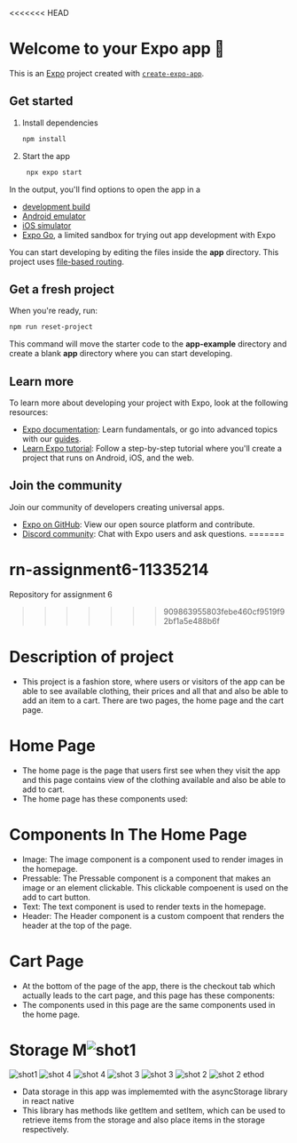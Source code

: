 <<<<<<< HEAD
# Welcome to your Expo app 👋

This is an [Expo](https://expo.dev) project created with [`create-expo-app`](https://www.npmjs.com/package/create-expo-app).

## Get started

1. Install dependencies

   ```bash
   npm install
   ```

2. Start the app

   ```bash
    npx expo start
   ```

In the output, you'll find options to open the app in a

- [development build](https://docs.expo.dev/develop/development-builds/introduction/)
- [Android emulator](https://docs.expo.dev/workflow/android-studio-emulator/)
- [iOS simulator](https://docs.expo.dev/workflow/ios-simulator/)
- [Expo Go](https://expo.dev/go), a limited sandbox for trying out app development with Expo

You can start developing by editing the files inside the **app** directory. This project uses [file-based routing](https://docs.expo.dev/router/introduction).

## Get a fresh project

When you're ready, run:

```bash
npm run reset-project
```

This command will move the starter code to the **app-example** directory and create a blank **app** directory where you can start developing.

## Learn more

To learn more about developing your project with Expo, look at the following resources:

- [Expo documentation](https://docs.expo.dev/): Learn fundamentals, or go into advanced topics with our [guides](https://docs.expo.dev/guides).
- [Learn Expo tutorial](https://docs.expo.dev/tutorial/introduction/): Follow a step-by-step tutorial where you'll create a project that runs on Android, iOS, and the web.

## Join the community

Join our community of developers creating universal apps.

- [Expo on GitHub](https://github.com/expo/expo): View our open source platform and contribute.
- [Discord community](https://chat.expo.dev): Chat with Expo users and ask questions.
=======
# rn-assignment6-11335214
Repository for assignment 6
>>>>>>> 909863955803febe460cf9519f92bf1a5e488b6f
# Description of project
- This project is a fashion store, where users or visitors of the app can be able to see available clothing, their prices and all that and also be able to add an item to a cart. There are two pages, the home page and the cart page.
# Home Page
- The home page is the page that users first see when they visit the app and this page contains view of the clothing available and also be able to add to cart.
- The home page has these components used:
# Components In The Home Page
- Image: The image component is a component used to render images in the homepage.
- Pressable: The Pressable component is a component that makes an image or an element clickable. This clickable compoenent is used on the add to cart button.
- Text: The text component is used to render texts in the homepage.
- Header: The Header component is a custom compoent that renders the header at the top of the page.

# Cart Page
- At the bottom of the page of the app, there is the checkout tab which actually leads to the cart page, and this page has these components: 
- The components used in this page are the same components used in the home page.

# Storage M![shot1](https://github.com/techpepson/rn-assignment6-11335214/assets/124635484/20b1735a-242e-42ee-b95b-bfb9aac25e54)
![shot1](https://github.com/techpepson/rn-assignment6-11335214/assets/124635484/20b1735a-242e-42ee-b95b-bfb9aac25e54)
![shot 4](https://github.com/techpepson/rn-assignment6-11335214/assets/124635484/f8dfd5ce-9654-4b6c-88d1-8f1a6f03f644)
![shot 4](https://github.com/techpepson/rn-assignment6-11335214/assets/124635484/f8dfd5ce-9654-4b6c-88d1-8f1a6f03f644)
![shot 3](https://github.com/techpepson/rn-assignment6-11335214/assets/124635484/83259868-0076-48b0-b225-18bdf730182b)
![shot 3](https://github.com/techpepson/rn-assignment6-11335214/assets/124635484/83259868-0076-48b0-b225-18bdf730182b)
![shot 2](https://github.com/techpepson/rn-assignment6-11335214/assets/124635484/1201b4bc-0c71-40d7-89fa-d1e6ea8e65b7)
![shot 2](https://github.com/techpepson/rn-assignment6-11335214/assets/124635484/1201b4bc-0c71-40d7-89fa-d1e6ea8e65b7)
ethod
- Data storage in this app was implememted with the asyncStorage library in react native
- This library has methods like getItem and setItem, which can be used to retrieve items from the storage and also place items in the storage respectively.
